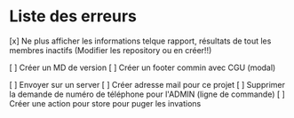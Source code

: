 # Liste des erreurs

[x] Ne plus afficher les informations telque rapport, résultats de tout les membres inactifs (Modifier les repository ou en créer!!)

[ ] Créer un MD de version
[ ] Créer un footer commin avec CGU (modal)

[ ] Envoyer sur un server
[ ] Créer adresse mail pour ce projet
[ ] Supprimer la demande de numéro de téléphone pour l'ADMIN (ligne de commande)
[ ] Créer une action pour store pour puger les invations


